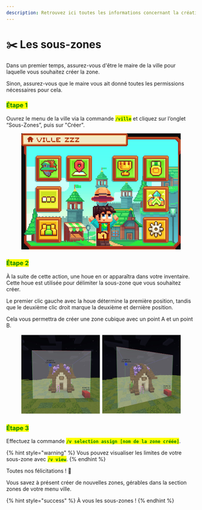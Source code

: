 ```yaml
---
description: Retrouvez ici toutes les informations concernant la création de sous-zones
---
```


# ✂️ Les sous-zones

Dans un premier temps, assurez-vous d'être le maire de la ville pour laquelle vous souhaitez créer la zone.&#x20;

Sinon, assurez-vous que le maire vous ait donné toutes les permissions nécessaires pour cela.

### <mark style="color:green;">Étape 1</mark>

Ouvrez le menu de la ville via la commande <mark style="color:green;">**`/ville`**</mark> et cliquez sur l’onglet “Sous-Zones”, puis sur "Créer".

<figure><img src="../.gitbook/assets/Les_Villes/Interface_Ville.png" alt=""><figcaption></figcaption></figure>

### <mark style="color:green;">Étape 2</mark>

À la suite de cette action, une houe en or apparaîtra dans votre inventaire. Cette houe est utilisée pour délimiter la sous-zone que vous souhaitez créer.&#x20;

Le premier clic gauche avec la houe détermine la première position, tandis que le deuxième clic droit marque la deuxième et dernière position.&#x20;

Cela vous permettra de créer une zone cubique avec un point A et un point B.

<figure><img src="../.gitbook/assets/Les_Villes/Selection_SousZone.png" alt=""><figcaption></figcaption></figure>

### <mark style="color:green;">Étape 3</mark>

Effectuez la commande <mark style="color:green;">**`/v selection assign [nom de la zone créée]`**</mark>.

{% hint style="warning" %}
Vous pouvez visualiser les limites de votre sous-zone avec <mark style="color:green;">**`/v view`**</mark>.
{% endhint %}

Toutes nos félicitations ! 🥳&#x20;

Vous savez à présent créer de nouvelles zones, gérables dans la section zones de votre menu ville.

{% hint style="success" %}
À vous les sous-zones !
{% endhint %}
